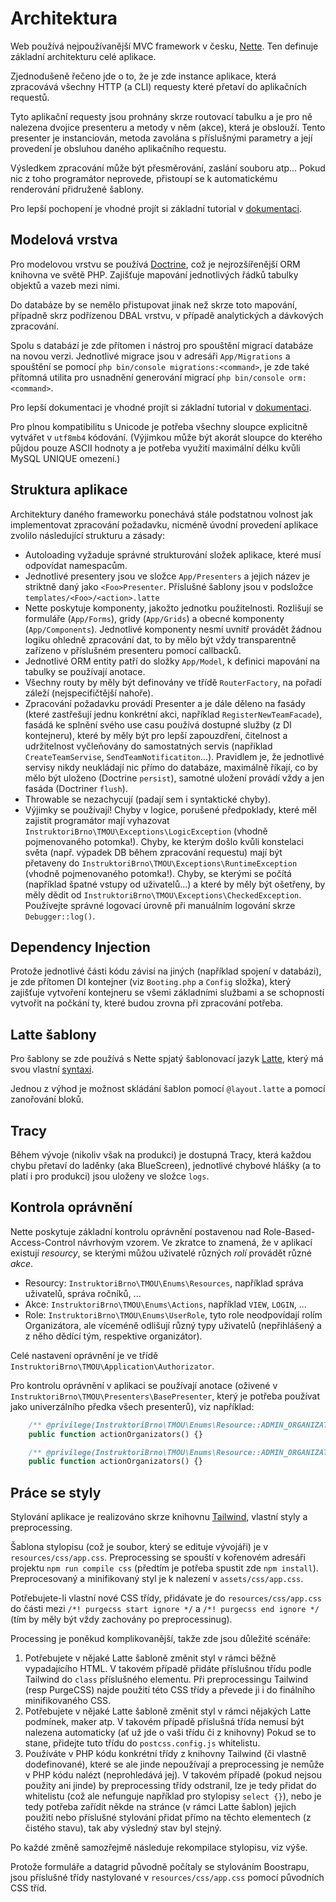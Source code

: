 # Architektura

Web používá nejpoužívanější MVC framework v česku, [Nette](https://nette.org/cs/). Ten definuje základní architekturu
celé aplikace.
 
Zjednodušeně řečeno jde o to, že je zde instance aplikace, která zpracovává všechny HTTP (a CLI) requesty
které přetaví do aplikačních requestů.

Tyto aplikační requesty jsou prohnány skrze routovací tabulku a je pro ně nalezena dvojice presenteru a metody v něm (akce),
která je obslouží. Tento presenter je instanciován, metoda zavolána s příslušnými parametry a její provedení je obsluhou
daného aplikačního requestu.

Výsledkem zpracování může být přesměrování, zaslání souboru atp... Pokud nic z toho programátor neprovede, přistoupí se
k automatickému renderování přidružené šablony.

Pro lepší pochopení je vhodné projít si základní tutorial v [dokumentaci](https://doc.nette.org/cs/3.0/quickstart).

## Modelová vrstva

Pro modelovou vrstvu se používá [Doctrine](), což je nejrozšířenější ORM knihovna ve světě PHP. Zajišťuje
mapování jednotlivých řádků tabulky objektů a vazeb mezi nimi.

Do databáze by se nemělo přistupovat jinak než skrze toto mapování, případně skrz podřízenou DBAL vrstvu, v případě
analytických a dávkových zpracování.

Spolu s databází je zde přítomen i nástroj pro spouštění migrací databáze na novou verzi. Jednotlivé migrace jsou
v adresáři `App/Migrations` a spouštění se pomocí `php bin/console migrations:<command>`, je zde také přítomná utilita
pro  usnadnění generování migrací `php bin/console orm:<command>`.

Pro lepší dokumentaci je vhodné projít si základní tutorial v [dokumentaci](https://www.doctrine-project.org/projects/doctrine-orm/en/2.6/tutorials/getting-started.html).

Pro plnou kompatibilitu s Unicode je potřeba všechny sloupce explicitně vytvářet v `utf8mb4` kódování. (Výjimkou může být akorát sloupce do kterého půjdou pouze ASCII hodnoty a je potřeba využití maximální délku kvůli MySQL UNIQUE omezení.)

## Struktura aplikace

Architektury daného frameworku ponechává stále podstatnou volnost jak implementovat zpracování požadavku, nicméně
úvodní provedení aplikace zvolilo následující strukturu a zásady:

- Autoloading vyžaduje správné strukturování složek aplikace, které musí odpovídat namespacům.
- Jednotlivé presentery jsou ve složce `App/Presenters` a jejich název je striktně daný jako `<Foo>Presenter`. Příslušné
  šablony jsou v podsložce `templates/<Foo>/<action>.latte`
- Nette poskytuje komponenty, jakožto jednotku použitelnosti. Rozlišují se formuláře (`App/Forms`), gridy (`App/Grids`) a obecné komponenty (`App/Components`).
  Jednotlivé komponenty nesmí uvnitř provádět žádnou logiku ohledně zpracování dat, to by mělo být vždy transparentně zařízeno v příslušném presenteru pomocí callbacků.
- Jednotlivé ORM entity patří do složky `App/Model`, k definici mapování na tabulky se používají anotace.
- Všechny routy by měly být definovány ve třídě `RouterFactory`, na pořadí záleží (nejspecifičtější nahoře).
- Zpracování požadavku provádí Presenter a je dále děleno na fasády (které zastřešují jednu konkrétní akci, například `RegisterNewTeamFacade`),
  fasádá ke splnění svého use casu používá dostupné služby (z DI kontejneru), které by měly být pro lepší zapouzdření, čitelnost a udržitelnost
  vyčleňovány do samostatných servis (například `CreateTeamServise`, `SendTeamNotificatiton`...). Pravidlem je, že
  jednotlivé servisy nikdy neukládají nic přímo do databáze, maximálně říkají, co by mělo být uloženo (Doctrine `persist`), samotné uložení provádí
  vždy a jen fasáda (Doctriner `flush`).
- Throwable se nezachycují (padají sem i syntaktické chyby).
- Výjimky se používají! Chyby v logice, porušené předpoklady, které měl zajistit programátor
  mají vyhazovat `InstruktoriBrno\TMOU\Exceptions\LogicException` (vhodně pojmenovaného potomka!). Chyby, ke kterým došlo kvůli konstelaci světa (např. výpadek DB během zpracování requestu) mají být přetaveny do `InstruktoriBrno\TMOU\Exceptions\RuntimeException` (vhodně pojmenovaného potomka!).
  Chyby, se kterými se počítá (například špatné vstupy od uživatelů...) a které by měly být ošetřeny, by měly dědit od `InstruktoriBrno\TMOU\Exceptions\CheckedException`.
  Používejte správné logovací úrovně při manuálním logování skrze `Debugger::log()`. 

## Dependency Injection

Protože jednotlivé části kódu závisí na jiných (například spojení v databázi), je zde přítomen DI kontejner
(viz `Booting.php` a `Config` složka), který zajišťuje vytvoření kontejneru se všemi základními službami a se schopností
vytvořit na počkání ty, které budou zrovna při zpracování potřeba.

## Latte šablony

Pro šablony se zde používá s Nette spjatý šablonovací jazyk [Latte](https://latte.nette.org/cs/), který má svou
vlastní [syntaxi](https://latte.nette.org/cs/guide).

Jednou z výhod je možnost skládání šablon pomocí `@layout.latte` a pomocí zanořování bloků.

## Tracy

Během vývoje (nikoliv však na produkci) je dostupná Tracy, která každou chybu přetaví do laděnky (aka BlueScreen),
jednotlivé chybové hlášky (a to platí i pro produkci) jsou uloženy ve složce `logs`.

## Kontrola oprávnění

Nette poskytuje základní kontrolu oprávnění postavenou nad Role-Based-Access-Control návrhovým vzorem.
Ve zkratce to znamená, že v aplikací existují *resourcy*, se kterými můžou uživatelé různých *rolí* provádět různé *akce*.

- Resourcy: `InstruktoriBrno\TMOU\Enums\Resources`, například správa uživatelů, správa ročníků, ...
- Akce: `InstruktoriBrno\TMOU\Enums\Actions`, například `VIEW`, `LOGIN`, ...
- Role: `InstruktoriBrno\TMOU\Enums\UserRole`, tyto role neodpovídají rolím Organizátora, ale víceméně odlišují různý typy uživatelů (nepřihlášený a z něho dědící tým, respektive organizátor).

Celé nastavení oprávnění je ve třídě `InstruktoriBrno\TMOU\Application\Authorizator`.

Pro kontrolu oprávnění v aplikaci se používají anotace (oživené v `InstruktoriBrno\TMOU\Presenters\BasePresenter`, který je potřeba používat jako univerzálního předka všech presenterů), viz například:

```php
    /** @privilege(InstruktoriBrno\TMOU\Enums\Resource::ADMIN_ORGANIZATORS,InstruktoriBrno\TMOU\Enums\Action::VIEW) */
    public function actionOrganizators() {}
```

```php
    /** @privilege(InstruktoriBrno\TMOU\Enums\Resource::ADMIN_ORGANIZATORS,InstruktoriBrno\TMOU\Enums\Action::VIEW, Jetasys\Papilio\Enums\PrivilegeEnforceMethod::NOT_AVAILABLE) */
    public function actionOrganizators() {}
```

## Práce se styly

Stylování aplikace je realizováno skrze knihovnu [Tailwind](https://tailwindcss.com/), vlastní styly a preprocessing.

Šablona stylopisu (což je soubor, který se edituje vývojáři) je v `resources/css/app.css`. Preprocessing se spouští v kořenovém
adresáři projektu `npm run compile css` (předtím je potřeba spustit zde `npm install`). Preprocesovaný a minifikovaný styl
je k nalezení v `assets/css/app.css`.

Potřebujete-li vlastní nové CSS třídy, přidávate je do `resources/css/app.css` do části mezi `/*! purgecss start ignore */` a `/*! purgecss end ignore */` (tím by měly být vždy zachovány po preprocessinug).

Processing je poněkud komplikovanější, takže zde jsou důležité scénáře:

1. Potřebujete v nějaké Latte šabloně změnit styl v rámci běžně vypadajícího HTML. V takovém případě přidáte příslušnou třídu podle Tailwind do `class` příslušného elementu.
   Při preprocessingu Tailwind (resp PurgeCSS) najde použití této CSS třídy a převede ji i do finálního minifikovaného CSS.
2. Potřebujete v nějaké Latte šabloně změnit styl v rámci nějakých Latte podmínek, maker atp. V takovém případě příslušná třída nemusí být nalezena automaticky (ať už jde o vaši třídu či z knihovny)
   Pokud se to stane, přidejte tuto třídu do `postcss.config.js` whitelistu.
3. Používáte v PHP kódu konkrétní třídy z knihovny Tailwind (či vlastně dodefinované), které se ale jinde nepoužívají a preprocessing je nemůže v PHP kódu nalézt (neprohledává jej). V takovém případě (pokud nejsou použity ani jinde)
   by preprocessing třídy odstranil, lze je tedy přidat do whitelistu (což ale nefunguje například pro stylopisy `select {}`), nebo je tedy potřeba zařídit někde na stránce (v rámci Latte šablon) jejich použití
   nebo příslušné stylování přidat přímo na těchto elementech (z čistého stavu), tak aby výsledný stav byl stejný. 

Po každé změně samozřejmě následuje rekompilace stylopisu, viz výše.

Protože formuláře a datagrid původně počítaly se stylováním Boostrapu, jsou příslušné třídy nastylované v `resources/css/app.css` pomocí původních CSS tříd.
